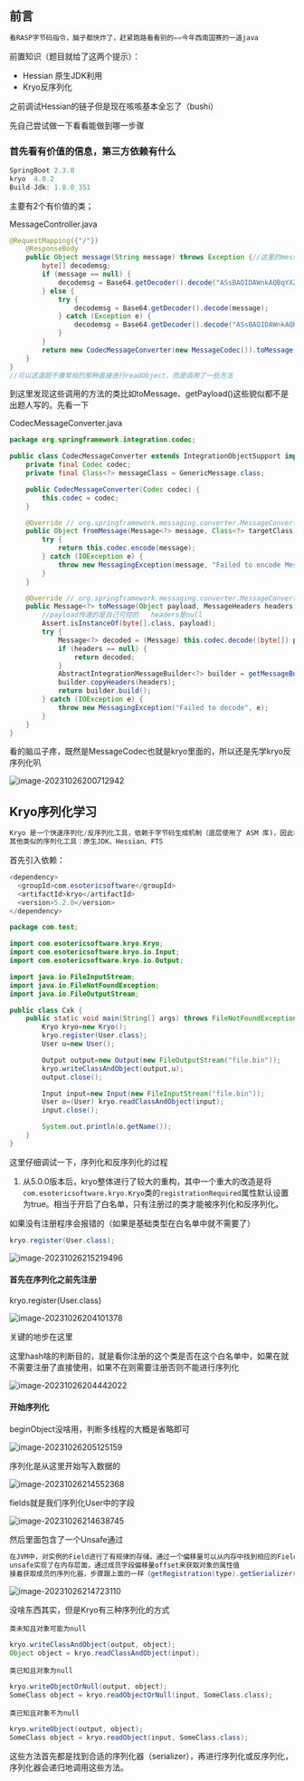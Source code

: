## 前言

```java
看RASP字节码指令，脑子都快炸了，赶紧跑路看看别的==今年西南国赛的一道java
```

前置知识（题目就给了这两个提示）：

- Hessian 原生JDK利用
- Kryo反序列化

之前调试Hessian的链子但是现在咳咳基本全忘了（bushi）

先自己尝试做一下看看能做到哪一步骤

### 首先看有价值的信息，第三方依赖有什么

```java
SpringBoot 2.3.0
kryo  4.0.2
Build-Jdk: 1.8.0_351
```

主要有2个有价值的类；

MessageController.java

 ```java
 @RequestMapping({"/"})
     @ResponseBody
     public Object message(String message) throws Exception {//这里的message是我们可控的
         byte[] decodemsg;
         if (message == null) {
             decodemsg = Base64.getDecoder().decode("ASsBAQIDAWnkAQBqYXZhLnV0aWwuVVVJxAHLyYj656nh3Rj89bSK7ufJrcoDAXRpbWVzdGFt8AnMwumxjGIBAWNvbS5zZWEuVXNl8gEBMbABc2VhY2xvdWTz");
         } else {
             try {
                 decodemsg = Base64.getDecoder().decode(message);
             } catch (Exception e) {
                 decodemsg = Base64.getDecoder().decode("ASsBAQIDAWnkAQBqYXZhLnV0aWwuVVVJxAGBw5uOyvHs1sGsg/nqhOyP9pIDAXRpbWVzdGFt8AnmifmxjGIBAWNvbS5zZWEuVXNl8gEBMbABZXJyb/I=");
             }
         }
         return new CodecMessageConverter(new MessageCodec()).toMessage(decodemsg, null).getPayload();
     }
 }
 //可以这道题不像常规的那种直接进行readObject，而是调用了一些方法
 ```

到这里发现这些调用的方法的类比如toMessage、getPayload()这些貌似都不是出题人写的。先看一下

CodecMessageConverter.java

```java
package org.springframework.integration.codec;

public class CodecMessageConverter extends IntegrationObjectSupport implements MessageConverter {
    private final Codec codec;
    private final Class<?> messageClass = GenericMessage.class;

    public CodecMessageConverter(Codec codec) {
        this.codec = codec;
    }

    @Override // org.springframework.messaging.converter.MessageConverter
    public Object fromMessage(Message<?> message, Class<?> targetClass) {
        try {
            return this.codec.encode(message);
        } catch (IOException e) {
            throw new MessagingException(message, "Failed to encode Message", e);
        }
    }

    @Override // org.springframework.messaging.converter.MessageConverter
    public Message<?> toMessage(Object payload, MessageHeaders headers) {
        //payload传递的是自己可控的   headers是null
        Assert.isInstanceOf(byte[].class, payload);
        try {
            Message<?> decoded = (Message) this.codec.decode((byte[]) payload, this.messageClass);
            if (headers == null) {
                return decoded;
            }
            AbstractIntegrationMessageBuilder<?> builder = getMessageBuilderFactory().fromMessage(decoded);
            builder.copyHeaders(headers);
            return builder.build();
        } catch (IOException e) {
            throw new MessagingException("Failed to decode", e);
        }
    }
}
```

看的脑瓜子疼，既然是MessageCodec也就是kryo里面的，所以还是先学kryo反序列化叭

![image-20231026200712942](X:\github\cxkjy.github.io\cxkjy.github.io\img\final\image-20231026200712942.png)



## Kryo序列化学习

```java
Kryo 是一个快速序列化/反序列化工具，依赖于字节码生成机制（底层使用了 ASM 库)，因此在序列化速度上有一定的优势，但正因如此，其使用也只能限制在基于 JVM 的语言上（Scala、Kotlin）
其他类似的序列化工具：原生JDK、Hessian、FTS
```

首先引入依赖：

```java
<dependency>
  <groupId>com.esotericsoftware</groupId>
  <artifactId>kryo</artifactId>
  <version>5.2.0</version>
</dependency>
```

```java
package com.test;

import com.esotericsoftware.kryo.Kryo;
import com.esotericsoftware.kryo.io.Input;
import com.esotericsoftware.kryo.io.Output;

import java.io.FileInputStream;
import java.io.FileNotFoundException;
import java.io.FileOutputStream;

public class Cxk {
    public static void main(String[] args) throws FileNotFoundException {
        Kryo kryo=new Kryo();
        kryo.register(User.class);
        User u=new User();

        Output output=new Output(new FileOutputStream("file.bin"));
        kryo.writeClassAndObject(output,u);
        output.close();

        Input input=new Input(new FileInputStream("file.bin"));
        User o=(User) kryo.readClassAndObject(input);
        input.close();

        System.out.println(o.getName());
    }
}
```

这里仔细调试一下，序列化和反序列化的过程

1. 从5.0.0版本后，kryo整体进行了较大的重构，其中一个重大的改造是将`com.esotericsoftware.kryo.Kryo`类的`registrationRequired`属性默认设置为true。相当于开启了白名单，只有注册过的类才能被序列化和反序列化。

如果没有注册程序会报错的（如果是基础类型在白名单中就不需要了）

```java
kryo.register(User.class);
```

![image-20231026215219496](X:\github\cxkjy.github.io\cxkjy.github.io\img\final\image-20231026215219496.png)





#### 首先在序列化之前先注册

kryo.register(User.class)

![image-20231026204101378](X:\github\cxkjy.github.io\cxkjy.github.io\img\final\image-20231026204101378.png)

关键的地步在这里

这里hash啥的判断目的，就是看你注册的这个类是否在这个白名单中，如果在就不需要注册了直接使用，如果不在则需要注册否则不能进行序列化

![image-20231026204442022](X:\github\cxkjy.github.io\cxkjy.github.io\img\final\image-20231026204442022.png)

#### 开始序列化

beginObject没啥用，判断多线程的大概是省略即可

![image-20231026205125159](X:\github\cxkjy.github.io\cxkjy.github.io\img\final\image-20231026205125159.png)

序列化是从这里开始写入数据的

![image-20231026214552368](X:\github\cxkjy.github.io\cxkjy.github.io\img\final\image-20231026214552368.png)

fields就是我们序列化User中的字段

![image-20231026214638745](X:\github\cxkjy.github.io\cxkjy.github.io\img\final\image-20231026214638745.png)

然后里面包含了一个Unsafe通过

```java
在JVM中，对实例的Field进行了有规律的存储，通过一个偏移量可以从内存中找到相应的Field值
unsafe实现了在内存层面，通过成员字段偏移量offset来获取对象的属性值
接着获取成员的序列化器，步骤跟上面的一样（getRegistration(type).getSerializer()）
```

![image-20231026214723110](X:\github\cxkjy.github.io\cxkjy.github.io\img\final\image-20231026214723110.png)

没啥东西其实，但是Kryo有三种序列化的方式

`类未知且对象可能为null`

```java
kryo.writeClassAndObject(output, object);
Object object = kryo.readClassAndObject(input);
```

`类已知且对象为null`

```java
kryo.writeObjectOrNull(output, object);
SomeClass object = kryo.readObjectOrNull(input, SomeClass.class);
```

`类已知且对象不为null`

```java
kryo.writeObject(output, object);
SomeClass object = kryo.readObject(input, SomeClass.class);
```

这些方法首先都是找到合适的序列化器（serializer），再进行序列化或反序列化，序列化器会递归地调用这些方法。





